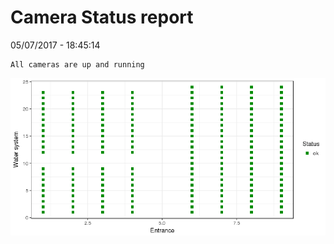 Camera Status report
================
05/07/2017 - 18:45:14

    All cameras are up and running

![](camreport_files/figure-markdown_github/unnamed-chunk-2-1.png)
